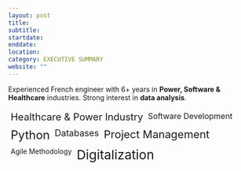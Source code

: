 ```yaml
---
layout: post
title:  
subtitle: 
startdate: 
enddate:  
location: 
category: EXECUTIVE SUMMARY
website: ""
---
```

Experienced French engineer with 6+ years in **Power, Software & Healthcare** industries. Strong interest in **data analysis**.

<div style="display: flex; flex-wrap: wrap;">
  <span style="font-size: 20px; margin: 5px;">Healthcare & Power Industry</span>
  <span style="font-size: 16px; margin: 5px;">Software Development</span>
  <span style="font-size: 24px; margin: 5px;">Python</span>
  <span style="font-size: 18px; margin: 5px;">Databases</span>
  <span style="font-size: 22px; margin: 5px;">Project Management</span>
  <span style="font-size: 14px; margin: 5px;">Agile Methodology</span>
  <span style="font-size: 26px; margin: 5px;">Digitalization</span>
</div>
